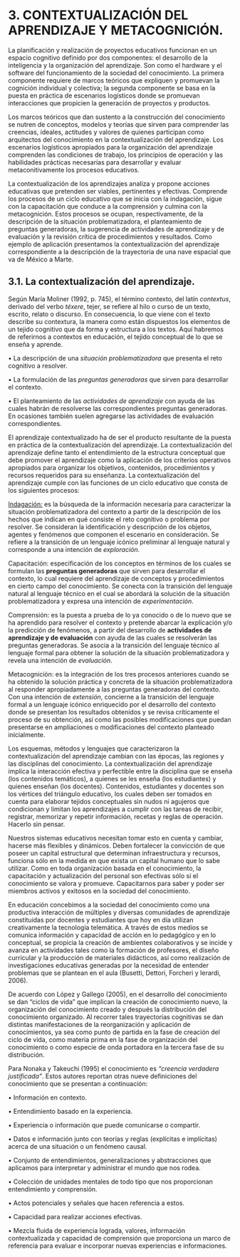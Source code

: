 # 3. CONTEXTUALIZACIÓN DEL APRENDIZAJE Y METACOGNICIÓN.
	
La planificación y realización de proyectos educativos funcionan en un espacio cognitivo definido por dos componentes: el desarrollo de la inteligencia y la organización del aprendizaje. Son como el hardware y el software del funcionamiento de la sociedad del conocimiento. La primera componente requiere de marcos teóricos que expliquen y promuevan la cognición individual y colectiva; la segunda componente se basa en la puesta en práctica de escenarios logísticos donde se promuevan interacciones que propicien la generación de proyectos y productos. 

Los marcos teóricos que dan sustento a la construcción del conocimiento se nutren de conceptos, modelos y teorías que sirven para comprender las creencias, ideales, actitudes y valores de quienes participan como arquitectos del conocimiento en la contextualización del aprendizaje. Los escenarios logísticos apropiados para la organización del aprendizaje comprenden las condiciones de trabajo, los principios de operación y las habilidades prácticas necesarias para desarrollar y evaluar metaconitivamente los procesos educativos. 

La contextualización de los aprendizajes analiza y propone acciones educativas que pretenden ser viables, pertinentes y efectivas. Comprende los procesos de un ciclo educativo que se inicia con la indagación, sigue con la capacitación que conduce a la comprensión y culmina con la metacognición. Estos procesos se ocupan, respectivamente, de la descripción de la situación problematizadora, el planteamiento de preguntas generadoras, la sugerencia de actividades de aprendizaje y de evaluación y la revisión crítica de procedimientos y resultados. Como ejemplo de aplicación presentamos la contextualización del aprendizaje correspondiente a la descripción de la trayectoria de una nave espacial que va de México a Marte.	

## 3.1. La contextualización del aprendizaje.

Según María Moliner (1992, p. 745), el término contexto, del latín *contextus*, derivado del verbo *téxere*, tejer, se refiere al hilo o curso de un texto, escrito, relato o discurso. En consecuencia, lo que viene con el texto describe su contextura, la manera como están dispuestos los elementos de un tejido cognitivo que da forma y estructura a los textos. Aquí habremos de referirnos a contextos en educación, el tejido conceptual de lo que se enseña y aprende.

• La descripción de una *situación problematizadora* que presenta el reto cognitivo a resolver.

• La formulación de las *preguntas generadoras* que sirven para desarrollar el contexto.

• El planteamiento de las *actividades de aprendizaje* con ayuda de las cuales habrán de resolverse las correspondientes preguntas generadoras. En ocasiones también suelen agregarse las actividades de evaluación correspondientes.

El aprendizaje contextualizado ha de ser el producto resultante de la puesta en práctica de la contextualización del aprendizaje. La contextualización del aprendizaje define tanto el entendimiento de la estructura conceptual que debe promover el aprendizaje como la aplicación de los criterios operativos apropiados para organizar los objetivos, contenidos, procedimientos y recursos requeridos para su enseñanza. La contextualización del aprendizaje cumple con las funciones de un ciclo educativo que consta de los siguientes procesos:

<u>Indagación:</u> es la búsqueda de la información necesaria para caracterizar la situación problematizadora del contexto a partir de la descripción de los hechos que indican en qué consiste el reto cognitivo o problema por resolver. Se consideran la identificación y descripción de los objetos, agentes y fenómenos que componen el escenario en consideración. Se refiere a la transición de un lenguaje icónico preliminar al lenguaje natural y corresponde a una intención de  *exploración*. 

Capacitación: especificación de los conceptos en términos de los cuales se formulan las **preguntas generadoras** que sirven para desarrollar el contexto, lo cual requiere del aprendizaje de conceptos y procedimientos en cierto campo del conocimiento. Se conecta con la transición del lenguaje natural al lenguaje técnico en el cual se abordará la solución de la situación problematizadora y expresa una intención de *experimentación*.

Comprensión: es la puesta a prueba de lo ya conocido o de lo nuevo que se ha aprendido para resolver el contexto y pretende abarcar la explicación y/o la predicción de fenómenos, a partir del desarrollo de **actividades de aprendizaje y de evaluación** con ayuda de las cuales se resolverán las preguntas generadoras. Se asocia a la transición del lenguaje técnico al lenguaje formal para obtener la solución de la situación problematizadora y revela una intención de *evaluación*.

Metacognición:  es la integración de los tres procesos anteriores cuando se ha obtenido la solución práctica y concreta de la situación problematizadora al responder apropiadamente a las preguntas generadoras del contexto. Con una intención de *extensión*, concierne a la transición del lenguaje formal a un lenguaje icónico enriquecido por el desarrollo del contexto donde se presentan los resultados obtenidos y se revisa críticamente el proceso de su obtención, así como las posibles modificaciones que puedan presentarse en ampliaciones o modificaciones del contexto planteado inicialmente. 
	
Los esquemas, métodos y lenguajes que caracterizaron la contextualización del aprendizaje cambian con las épocas, las regiones y las disciplinas del conocimiento. La contextualización del aprendizaje implica la interacción efectiva y perfectible entre la disciplina que se enseña (los contenidos temáticos), a quienes se les enseña (los estudiantes) y quienes enseñan (los docentes). Contenidos, estudiantes y docentes son los vértices del triángulo educativo, los cuales deben ser tomados en cuenta para elaborar tejidos conceptuales sin nudos ni agujeros que condicionan y limitan los aprendizajes a cumplir con las tareas de recibir, registrar, memorizar y repetir información, recetas y reglas de operación. Hacerlo sin pensar.

Nuestros sistemas educativos necesitan tomar esto en cuenta y cambiar, hacerse más flexibles y dinámicos.  Deben fortalecer la convicción de que poseer un capital estructural que determinan infraestructura y recursos, funciona sólo en la medida en que exista un capital humano que lo sabe utilizar. Como en toda organización basada en el conocimiento, la capacitación y actualización del personal son efectivas sólo sí el conocimiento se valora y promueve. Capacitarnos para saber y poder ser miembros activos y exitosos en la sociedad del conocimiento.

En educación concebimos a la sociedad del conocimiento como una productiva interacción de múltiples y diversas comunidades de aprendizaje constituidas por docentes y estudiantes que hoy en día utilizan creativamente la tecnología telemática. A través de estos medios se comunica información y capacidad de acción en lo pedagógico y en lo conceptual, se propicia la creación de ambientes colaborativos y se incide y avanza en actividades tales como la formación de profesores, el diseño curricular y la producción de materiales didácticos, así como realización de investigaciones educativas generadas por la necesidad de entender problemas que se plantean en el aula (Busetti, Dettori, Forcheri y Ierardi, 2006). 

De acuerdo con López y Gallego (2005), en el desarrollo del conocimiento se dan “ciclos de vida” que implican la creación de conocimiento nuevo, la organización del conocimiento creado y después la distribución del conocimiento organizado. Al recorrer tales trayectorias cognitivas se dan distintas manifestaciones de la reorganización y aplicación de conocimientos, ya sea como punto de partida en la fase de creación del ciclo de vida, como materia prima en la fase de organización del conocimiento o como especie de onda portadora en la tercera fase de su distribución.

Para Nonaka y Takeuchi (1995) el conocimiento es *“creencia verdadera justificada”*. Estos autores reportan otras nueve definiciones del conocimiento que se presentan a continuación:

•	Información en contexto. 

•	Entendimiento basado en la experiencia. 

•	Experiencia o información que puede comunicarse o compartir. 

•	Datos e información junto con teorías y reglas (explícitas e implícitas) acerca de una situación o un fenómeno causal. 

•	Conjunto de entendimientos, generalizaciones y abstracciones que aplicamos para interpretar y administrar el mundo que nos rodea. 

•	Colección de unidades mentales de todo tipo que nos proporcionan entendimiento y comprensión. 

•	Actos potenciales y señales que hacen referencia a estos. 

•	Capacidad para realizar acciones efectivas. 

•	Mezcla fluida de experiencia lograda, valores, información contextualizada y capacidad de comprensión que proporciona un marco de referencia para evaluar e incorporar nuevas experiencias e informaciones.

